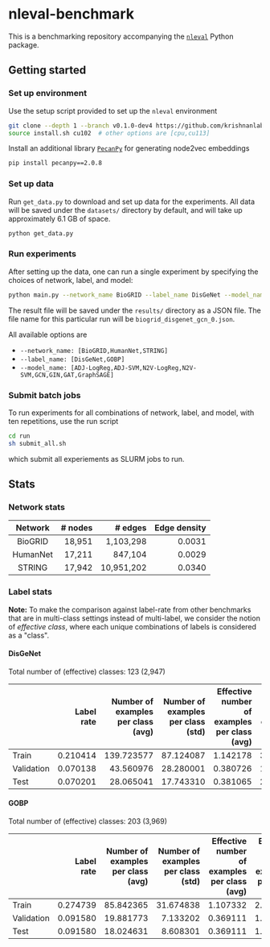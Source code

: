 # nleval-benchmark

This is a benchmarking repository accompanying the [`nleval`](https://github.com/krishnanlab/NetworkLearningEval) Python package.

## Getting started

### Set up environment

Use the setup script provided to set up the `nleval` environment

```bash
git clone --depth 1 --branch v0.1.0-dev4 https://github.com/krishnanlab/NetworkLearningEval && cd NetworkLearningEval
source install.sh cu102  # other options are [cpu,cu113]
```

Install an additional library [`PecanPy`](https://github.com/krishnanlab/PecanPy) for generating node2vec embeddings

```bash
pip install pecanpy==2.0.8
```

### Set up data

Run `get_data.py` to download and set up data for the experiments.
All data will be saved under the `datasets/` directory by default, and will take up approximately 6.1 GB of space.

```bash
python get_data.py
```

### Run experiments

After setting up the data, one can run a single experiment by specifying the choices of network, label, and model:

```bash
python main.py --network_name BioGRID --label_name DisGeNet --model_name GCN
```

The result file will be saved under the `results/` directory as a JSON file.
The file name for this particular run will be `biogrid_disgenet_gcn_0.json`.

All available options are

* `--network_name: [BioGRID,HumanNet,STRING]`
* `--label_name: [DisGeNet,GOBP]`
* `--model_name: [ADJ-LogReg,ADJ-SVM,N2V-LogReg,N2V-SVM,GCN,GIN,GAT,GraphSAGE]`

### Submit batch jobs

To run experiments for all combinations of network, label, and model, with ten repetitions, use the run script

```bash
cd run
sh submit_all.sh
```

which submit all experiements as SLURM jobs to run.


## Stats

### Network stats

| Network | # nodes | # edges | Edge density |
| :-------: | -------: | -------: | -------: |
| BioGRID | 18,951 | 1,103,298 | 0.0031 |
| HumanNet | 17,211 | 847,104 | 0.0029 |
| STRING | 17,942 | 10,951,202 | 0.0340 |

### Label stats

**Note:** To make the comparison against label-rate from other benchmarks that are in multi-class settings instead of multi-label, we consider the notion of *effective class*, where each unique combinations of labels is considered as a "class".

#### DisGeNet

Total number of (effective) classes: 123 (2,947)

| | Label rate | Number of examples per class (avg) | Number of examples per class (std) | Effective number of examples per class (avg) | Effective number of examples per class (std)|
| ---------- | ---------: | ---------: | ---------: | ---------: | ---------: |
| Train | 0.210414 | 139.723577 | 87.124087 | 1.142178 | 3.155479 |
| Validation | 0.070138 | 43.560976 | 28.280001 | 0.380726 | 1.403474 |
| Test | 0.070201 | 28.065041 | 17.743310 | 0.381065 | 2.136587 |

#### GOBP

Total number of (effective) classes: 203 (3,969)

| | Label rate | Number of examples per class (avg) | Number of examples per class (std) | Effective number of examples per class (avg) | Effective number of examples per class (std)|
| ---------- | ---------: | ---------: | ---------: | ---------: | ---------: |
| Train | 0.274739 | 85.842365 | 31.674838 | 1.107332 | 2.049174 |
| Validation | 0.091580 | 19.881773 | 7.133202 | 0.369111 | 1.020112 |
| Test | 0.091580 | 18.024631 | 8.608301 | 0.369111 | 1.249263 |
